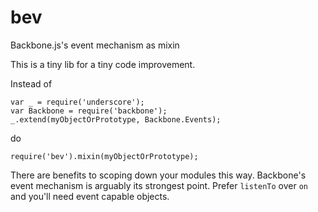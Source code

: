 # bev
Backbone.js's event mechanism as mixin

This is a tiny lib for a tiny code improvement.

Instead of
```javascript:
var _ = require('underscore');
var Backbone = require('backbone');
_.extend(myObjectOrPrototype, Backbone.Events);
```
do
```javascript:
require('bev').mixin(myObjectOrPrototype);
```

There are benefits to scoping down your modules this way.
Backbone's event mechanism is arguably its strongest point.
Prefer `listenTo` over `on` and you'll need event capable objects.
